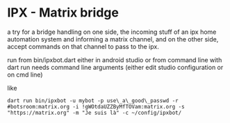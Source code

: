 # IPX - Matrix bridge

a try for a bridge handling on one side, the incoming stuff of an ipx home automation system 
and informing a matrix channel, and on the other side, 
accept commands on that channel to pass to the ipx.


run from bin/ipxbot.dart either in android studio or from command line with dart run
needs command line arguments (either edit studio configuration or on cmd line)

like 

```
dart run bin/ipxbot -u mybot -p use\_a\_good\_passwd -r #botsroom:matrix.org -i !gWOtdaUZZByMfTOVam:matrix.org -s "https://matrix.org" -m "Je suis là" -c ~/config/ipxbot/
```
